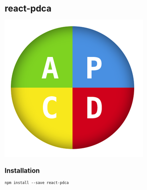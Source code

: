 # react-pdca
![PDCA](https://github.com/sgnh/react-pdca/raw/master/docs/pdca.png "PDCA")

## Installation
```
npm install --save react-pdca
```
